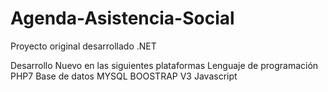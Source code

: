 # Agenda-Asistencia-Social
Proyecto original desarrollado .NET

Desarrollo Nuevo en las siguientes plataformas
Lenguaje de programación PHP7
Base de datos MYSQL
BOOSTRAP V3
Javascript

